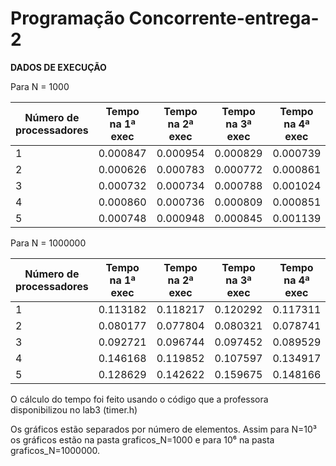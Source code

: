 # Programação Concorrente-entrega-2


**DADOS DE EXECUÇÃO**

Para N = 1000

|  Número de processadores |  Tempo na 1ª exec | Tempo na 2ª exec | Tempo na 3ª exec | Tempo na 4ª exec | Tempo na 5ª exec |    Tempo Médio  | Aceleração | Eficiência
|--------------------------|-------------------|------------------|------------------|------------------|------------------|-----------------|------------|------------
|            1             |       0.000847    |     0.000954     |      0.000829    |      0.000739    |     0.000898     | 0.0008534       | 1.000000   | 1.000000
|            2             |       0.000626    |     0.000783     |      0.000772    |      0.000861    |     0.000839     | 0.0007762       | 1.099458   | 0.549724 
|            3             |       0.000732    |     0.000734     |      0.000788    |      0.001024    |     0.000834     | 0.0008224       | 1.037694   | 0.345898
|            4             |       0.000860    |     0.000736     |      0.000809    |      0.000851    |     0.000994     | 0.00085         | 1.003866   | 0.250966
|            5             |       0.000748    |     0.000948     |      0.000845    |      0.001139    |     0.001046     | 0.0007452       | 1.144706   | 0.228941



Para N = 1000000

|  Número de processadores |  Tempo na 1ª exec | Tempo na 2ª exec | Tempo na 3ª exec | Tempo na 4ª exec | Tempo na 5ª exec |   Tempo Médio  | Aceleração | Eficiência
|--------------------------|-------------------|------------------|------------------|------------------|------------------|----------------|------------|------------
|            1             |       0.113182    |     0.118217     |      0.120292    |      0.117311    |     0.124296     | 0.118454       | 1.000000   | 1.000000
|            2             |       0.080177    |     0.077804     |      0.080321    |      0.078741    |     0.084477     | 0.080904       | 1.462679   | 0.731339
|            3             |       0.092721    |     0.096744     |      0.097452    |      0.089529    |     0.086984     | 0.092686       | 1.278679   | 0.426226
|            4             |       0.146168    |     0.119852     |      0.107597    |      0.134917    |     0.120133     | 0.125153       | 0.946679   | 0.236670
|            5             |       0.128629    |     0.142622     |      0.159675    |      0.148166    |     0.137644     | 0.143367       | 0.825679   | 0.165136




O cálculo do tempo foi feito usando o código que a professora disponibilizou no lab3 (timer.h)



Os gráficos estão separados por número de elementos. Assim para N=10³ os gráficos estão na pasta graficos_N=1000 e para 10⁶ na pasta graficos_N=1000000.
